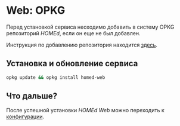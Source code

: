 # Web: OPKG

Перед установкой сервиса неоходимо добавить в систему OPKG репозиторий _HOMEd_, если он еще не был добавлен.

Инструкция по добавлению репозитория находится [здесь](/common/opkg/).

## Установка и обновление сервиса

```sh
opkg update && opkg install homed-web
```

## Что дальше?

После успешной установки _HOMEd Web_ можно переходить к [конфигурации](/web/configuration/).
